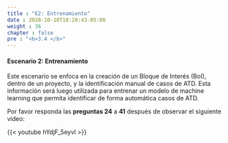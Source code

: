 ```yaml
---
title : "E2: Entrenamiento"
date : 2020-10-10T18:28:43-05:00
weight : 36
chapter : false
pre : "<b>3.4 </b>"
---
```


#### Escenario 2: Entrenamiento

Este escenario se enfoca en la creación de un Bloque de Interés (BoI), dentro de un proyecto, y la identificación manual de casos de ATD. Esta información será luego utilizada para entrenar un modelo de machine learning que permita identificar de forma automática casos de ATD.

Por favor responda las **preguntas 24** a **41** después de observar el siguiente video:

{{< youtube hYdjF_5eyvI >}}